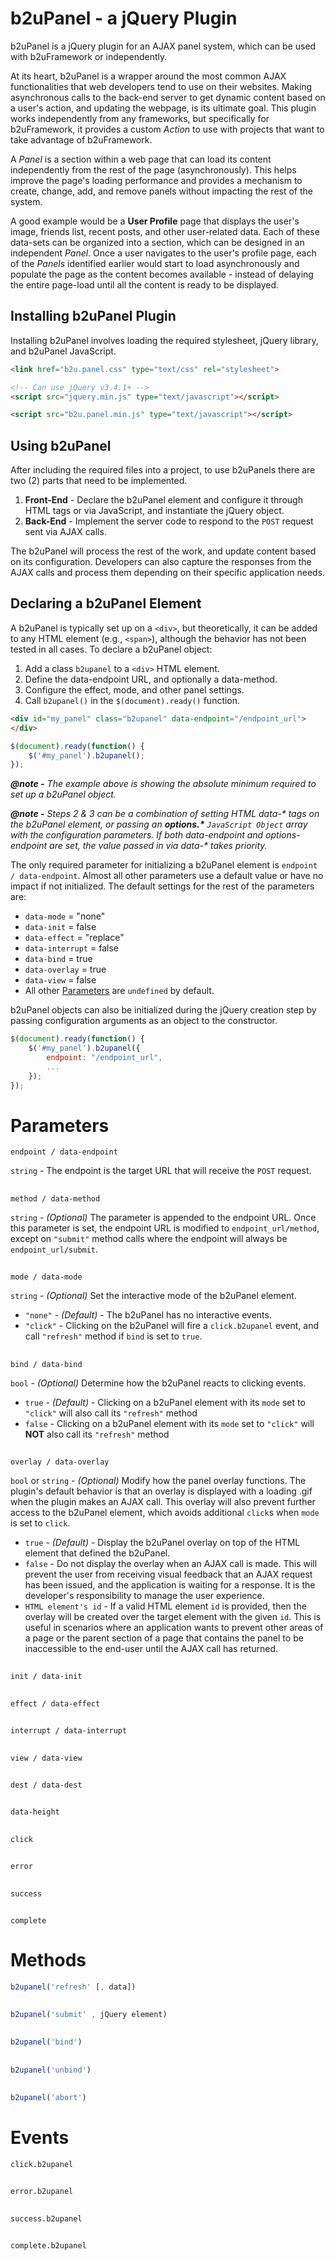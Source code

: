 # b2uPanel - a jQuery Plugin
b2uPanel is a jQuery plugin for an AJAX panel system, which can be used with b2uFramework or independently.

At its heart, b2uPanel is a wrapper around the most common AJAX functionalities that web developers tend to use on their websites. Making asynchronous calls to the back-end server to get dynamic content based on a user's action, and updating the webpage, is its ultimate goal. This plugin works independently from any frameworks, but specifically for b2uFramework, it provides a custom _Action_ to use with projects that want to take advantage of b2uFramework.

A _Panel_ is a section within a web page that can load its content independently from the rest of the page (asynchronously). This helps improve the page's loading performance and provides a mechanism to create, change, add, and remove panels without impacting the rest of the system. 

A good example would be a **User Profile** page that displays the user's image, friends list, recent posts, and other user-related data. Each of these data-sets can be organized into a section, which can be designed in an independent _Panel_. Once a user navigates to the user's profile page, each of the _Panels_ identified earlier would start to load asynchronously and populate the page as the content becomes available - instead of delaying the entire page-load until all the content is ready to be displayed.

## Installing b2uPanel Plugin
Installing b2uPanel involves loading the required stylesheet, jQuery library, and b2uPanel JavaScript.
```HTML
<link href="b2u.panel.css" type="text/css" rel="stylesheet">

<!-- Can use jQuery v3.4.1+ -->
<script src="jquery.min.js" type="text/javascript"></script>

<script src="b2u.panel.min.js" type="text/javascript"></script>
```
## Using b2uPanel
After including the required files into a project, to use b2uPanels there are two (2) parts that need to be implemented.
1. **Front-End** - Declare the b2uPanel element and configure it through HTML tags or via JavaScript, and instantiate the jQuery object.
2. **Back-End** - Implement the server code to respond to the `POST` request sent via AJAX calls.

The b2uPanel will process the rest of the work, and update content based on its configuration. Developers can also capture the responses from the AJAX calls and process them depending on their specific application needs.

## Declaring a b2uPanel Element
A b2uPanel is typically set up on a `<div>`, but theoretically, it can be added to any HTML element (e.g., `<span>`), although the behavior has not been tested in all cases. To declare a b2uPanel object:
1. Add a class `b2upanel` to a `<div>` HTML element.
2. Define the data-endpoint URL, and optionally a data-method.
3. Configure the effect, mode, and other panel settings.
4. Call `b2upanel()` in the `$(document).ready()` function.

```HTML
<div id="my_panel" class="b2upanel" data-endpoint="/endpoint_url">
</div>
```
```javascript
$(document).ready(function() {
    $('#my_panel').b2upanel();
});
```
***@note -*** _The example above is showing the absolute minimum required to set up a b2uPanel object._

***@note -*** _Steps 2 & 3 can be a combination of setting HTML data-* tags on the b2uPanel element, or passing an **options.\*** `JavaScript Object` array with the configuration parameters. If both data-endpoint and options-endpoint are set, the value passed in via data-* takes priority._

The only required parameter for initializing a b2uPanel element is `endpoint / data-endpoint`. Almost all other parameters use a default value or have no impact if not initialized. The default settings for the rest of the parameters are:
* `data-mode` = "none"
* `data-init` = false
* `data-effect` = "replace"
* `data-interrupt` = false
* `data-bind` = true
* `data-overlay` = true
* `data-view` = false
* All other [Parameters](https://github.com/bob2u/b2uPanel-public/blob/master/README.md#parameters) are `undefined` by default.

b2uPanel objects can also be initialized during the jQuery creation step by passing configuration arguments as an object to the constructor.
```javascript
$(document).ready(function() {
    $('#my_panel').b2upanel({
        endpoint: "/endpoint_url",
        ...
    });
});
```
# Parameters
```
endpoint / data-endpoint
```
`string` - The endpoint is the target URL that will receive the `POST` request.
##
```
method / data-method
```
`string` - _(Optional)_ The parameter is appended to the endpoint URL. Once this parameter is set, the endpoint URL is modified to `endpoint_url/method`, except on `"submit"` method calls where the endpoint will always be `endpoint_url/submit`. 
##
```
mode / data-mode
```
`string` - _(Optional)_ Set the interactive mode of the b2uPanel element.

* `"none"` - _(Default)_ - The b2uPanel has no interactive events.
* `"click"` - Clicking on the b2uPanel will fire a `click.b2upanel` event, and call `"refresh"` method if `bind` is set to `true`.
##
```
bind / data-bind
```
`bool` - _(Optional)_ Determine how the b2uPanel reacts to clicking events.

* `true` - _(Default)_ - Clicking on a b2uPanel element with its `mode` set to `"click"` will also call its `"refresh"` method 
* `false` - Clicking on a b2uPanel element with its `mode` set to `"click"` will **NOT** also call its `"refresh"` method 
##
```
overlay / data-overlay
```
`bool` or `string` - _(Optional)_ Modify how the panel overlay functions. The plugin's default behavior is that an overlay is displayed with a loading .gif when the plugin makes an AJAX call. This overlay will also prevent further access to the b2uPanel element, which avoids additional `click`s when `mode` is set to `click`.

* `true` - _(Default)_ - Display the b2uPanel overlay on top of the HTML element that defined the b2uPanel.
* `false` - Do not display the overlay when an AJAX call is made. This will prevent the user from receiving visual feedback that an AJAX request has been issued, and the application is waiting for a response. It is the developer's responsibility to manage the user experience.
* `HTML element's id` - If a valid HTML element `id` is provided, then the overlay will be created over the target element with the given `id`. This is useful in scenarios where an application wants to prevent other areas of a page or the parent section of a page that contains the panel to be inaccessible to the end-user until the AJAX call has returned. 
##
```
init / data-init
```
##
```
effect / data-effect
```
##
```
interrupt / data-interrupt
```
##
```
view / data-view
```
##
```
dest / data-dest
```
##
```
data-height
```
##
```
click
```
##
```
error
```
##
```
success
```
##
```
complete
```
##

# Methods
```javascript
b2upanel('refresh' [, data])
```
##
```javascript
b2upanel('submit' , jQuery element)
```
##
```javascript
b2upanel('bind')
```
##
```javascript
b2upanel('unbind')
```
##
```javascript
b2upanel('abort')
```
##

# Events
```
click.b2upanel
```
##
```
error.b2upanel
```
##

```
success.b2upanel
```
##

```
complete.b2upanel
```
##
